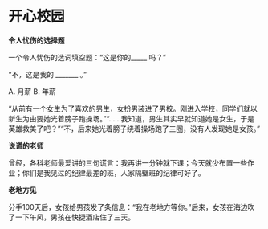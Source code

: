 # 开心校园

**令人忧伤的选择题**

一个令人忧伤的选词填空题：“这是你的_____ 吗？” 

“不，这是我的 _______ 。” 

A. 月薪 B. 年薪 

“从前有一个女生为了喜欢的男生，女扮男装进了男校。刚进入学校，同学们就以新生为由要她光着膀子跑操场。”“……我知道，男生其实早就知道她是女生，于是英雄救美了吧？”“不，后来她光着膀子绕着操场跑了三圈，没有人发现她是女孩。” 

**说谎的老师**

曾经，各科老师最爱讲的三句谎言：我再讲一分钟就下课；今天就少布置一些作业；你们是我见过的纪律最差的班，人家隔壁班的纪律可好了。 

**老地方见**

分手100天后，女孩给男孩发了条信息：“我在老地方等你。”后来，女孩在海边吹了一下午风，男孩在快捷酒店住了三天。